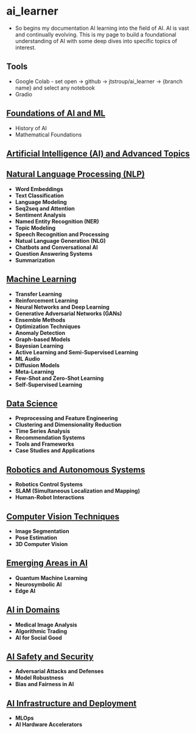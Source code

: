 # ai_learner
* So begins my documentation AI learning into the field of AI. AI is vast and continually evolving. This is my page to build a foundational understanding of AI with some deep dives into specific topics of interest.

## Tools
- Google Colab - set open -> github -> jtstroup/ai_learner -> {branch name} and select any notebook
- Gradio

## [Foundations of AI and ML](./ai_ml_foundations)
  - History of AI
  - Mathematical Foundations

## [Artificial Intelligence (AI) and Advanced Topics](./ai_adv_topics)

## [Natural Language Processing (NLP)](./natural_language_processing/)
- __Word Embeddings__   
- __Text Classification__
- __Language Modeling__
- __Seq2seq and Attention__
- __Sentiment Analysis__
- __Named Entity Recognition (NER)__
- __Topic Modeling__
- __Speech Recognition and Processing__
- __Natual Language Generation (NLG)__
- __Chatbots and Conversational AI__
- __Question Answering Systems__
- __Summarization__


## [Machine Learning](./machine_learning/)
- __Transfer Learning__
- __Reinforcement Learning__
- __Neural Networks and Deep Learning__
- __Generative Adversarial Networks (GANs)__
- __Ensemble Methods__
- __Optimization Techniques__
- __Anomaly Detection__
- __Graph-based Models__
- __Bayesian Learning__
- __Active Learning and Semi-Supervised Learning__
- __ML Audio__
- __Diffusion Models__
- __Meta-Learning__
- __Few-Shot and Zero-Shot Learning__
- __Self-Supervised Learning__


## [Data Science](./data_science/)
- __Preprocessing and Feature Engineering__
- __Clustering and Dimensionality Reduction__
- __Time Series Analysis__
- __Recommendation Systems__
- __Tools and Frameworks__
- __Case Studies and Applications__

## [Robotics and Autonomous Systems](./robotics_autonomous/)
- __Robotics Control Systems__
- __SLAM (Simultaneous Localization and Mapping)__
- __Human-Robot Interactions__

## [Computer Vision Techniques](./computer_vision_techniques/)
- __Image Segmentation__
- __Pose Estimation__
- __3D Computer Vision__

## [Emerging Areas in AI](./emerging_areas/)
- __Quantum Machine Learning__
- __Neurosymbolic AI__
- __Edge AI__

## [AI in Domains](./domains/)
- __Medical Image Analysis__
- __Algorithmic Trading__
- __AI for Social Good__

## [AI Safety and Security](./safety_security/)
- __Adversarial Attacks and Defenses__
- __Model Robustness__
- __Bias and Fairness in AI__

## [AI Infrastructure and Deployment](./infrastructure_deployment/)
- __MLOps__
- __AI Hardware Accelerators__